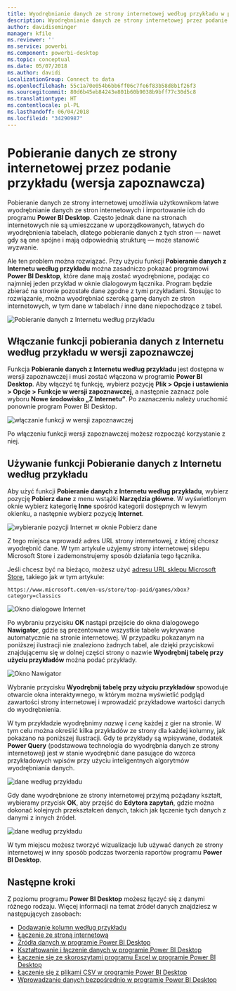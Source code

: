 ```yaml
---
title: Wyodrębnianie danych ze strony internetowej według przykładu w programie Power BI Desktop (wersja zapoznawcza)
description: Wyodrębnianie danych ze strony internetowej przez podanie przykładu danych do ściągnięcia
author: davidiseminger
manager: kfile
ms.reviewer: ''
ms.service: powerbi
ms.component: powerbi-desktop
ms.topic: conceptual
ms.date: 05/07/2018
ms.author: davidi
LocalizationGroup: Connect to data
ms.openlocfilehash: 55c1a70e054b6bb6ff06c7fe6f83b58d8b1f26f3
ms.sourcegitcommit: 80d6b45eb84243e801b60b9038b9bff77c30d5c8
ms.translationtype: HT
ms.contentlocale: pl-PL
ms.lasthandoff: 06/04/2018
ms.locfileid: "34290987"
---
```

# <a name="get-data-from-a-web-page-by-providing-an-example-preview"></a>Pobieranie danych ze strony internetowej przez podanie przykładu (wersja zapoznawcza)

Pobieranie danych ze strony internetowej umożliwia użytkownikom łatwe wyodrębnianie danych ze stron internetowych i importowanie ich do programu **Power BI Desktop**. Często jednak dane na stronach internetowych nie są umieszczane w uporządkowanych, łatwych do wyodrębnienia tabelach, dlatego pobieranie danych z tych stron — nawet gdy są one spójne i mają odpowiednią strukturę — może stanowić wyzwanie. 

Ale ten problem można rozwiązać. Przy użyciu funkcji **Pobieranie danych z Internetu według przykładu** można zasadniczo pokazać programowi **Power BI Desktop**, które dane mają zostać wyodrębnione, podając co najmniej jeden przykład w oknie dialogowym łącznika. Program będzie zbierać na stronie pozostałe dane zgodne z tymi przykładami. Stosując to rozwiązanie, można wyodrębniać szeroką gamę danych ze stron internetowych, w tym dane w tabelach *i* inne dane niepochodzące z tabel. 

![Pobieranie danych z Internetu według przykładu](media/desktop-connect-to-web-by-example/web-by-example_01.png)


## <a name="enabling-the-preview-feature-get-data-from-web-by-example"></a>Włączanie funkcji pobierania danych z Internetu według przykładu w wersji zapoznawczej

Funkcja **Pobieranie danych z Internetu według przykładu** jest dostępna w wersji zapoznawczej i musi zostać włączona w programie **Power BI Desktop**. Aby włączyć tę funkcję, wybierz pozycję **Plik > Opcje i ustawienia > Opcje > Funkcje w wersji zapoznawczej**, a następnie zaznacz pole wyboru **Nowe środowisko „Z Internetu”**. Po zaznaczeniu należy uruchomić ponownie program Power BI Desktop.

![włączanie funkcji w wersji zapoznawczej](media/desktop-connect-to-web-by-example/web-by-example_02.png)

Po włączeniu funkcji wersji zapoznawczej możesz rozpocząć korzystanie z niej. 

## <a name="using-get-data-from-web-by-example"></a>Używanie funkcji Pobieranie danych z Internetu według przykładu

Aby użyć funkcji **Pobieranie danych z Internetu według przykładu**, wybierz pozycję **Pobierz dane** z menu wstążki **Narzędzia główne**. W wyświetlonym oknie wybierz kategorię **Inne** spośród kategorii dostępnych w lewym okienku, a następnie wybierz pozycję **Internet**.

![wybieranie pozycji Internet w oknie Pobierz dane](media/desktop-connect-to-web-by-example/web-by-example_03.png)

Z tego miejsca wprowadź adres URL strony internetowej, z której chcesz wyodrębnić dane. W tym artykule użyjemy strony internetowej sklepu Microsoft Store i zademonstrujemy sposób działania tego łącznika. 

Jeśli chcesz być na bieżąco, możesz użyć [adresu URL sklepu Microsoft Store](https://www.microsoft.com/en-us/store/top-paid/games/xbox?category=classics), takiego jak w tym artykule:

    https://www.microsoft.com/en-us/store/top-paid/games/xbox?category=classics

![Okno dialogowe Internet](media/desktop-connect-to-web-by-example/web-by-example_04.png)

Po wybraniu przycisku **OK** nastąpi przejście do okna dialogowego **Nawigator**, gdzie są prezentowane wszystkie tabele wykrywane automatycznie na stronie internetowej. W przypadku pokazanym na poniższej ilustracji nie znaleziono żadnych tabel, ale dzięki przyciskowi znajdującemu się w dolnej części strony o nazwie **Wyodrębnij tabelę przy użyciu przykładów** można podać przykłady.


![Okno Nawigator](media/desktop-connect-to-web-by-example/web-by-example_05.png)

Wybranie przycisku **Wyodrębnij tabelę przy użyciu przykładów** spowoduje otwarcie okna interaktywnego, w którym można wyświetlić podgląd zawartości strony internetowej i wprowadzić przykładowe wartości danych do wyodrębnienia. 

W tym przykładzie wyodrębnimy *nazwę* i *cenę* każdej z gier na stronie. W tym celu można określić kilka przykładów ze strony dla każdej kolumny, jak pokazano na poniższej ilustracji. Gdy te przykłady są wpisywane, dodatek **Power Query** (podstawowa technologia do wyodrębnia danych ze strony internetowej) jest w stanie wyodrębnić dane pasujące do wzorca przykładowych wpisów przy użyciu inteligentnych algorytmów wyodrębniania danych.

![dane według przykładu](media/desktop-connect-to-web-by-example/web-by-example_06.png)

Gdy dane wyodrębnione ze strony internetowej przyjmą pożądany kształt, wybieramy przycisk **OK**, aby przejść do **Edytora zapytań**, gdzie można dokonać kolejnych przekształceń danych, takich jak łączenie tych danych z danymi z innych źródeł.

![dane według przykładu](media/desktop-connect-to-web-by-example/web-by-example_07.png)

W tym miejscu możesz tworzyć wizualizacje lub używać danych ze strony internetowej w inny sposób podczas tworzenia raportów programu **Power BI Desktop**.


## <a name="next-steps"></a>Następne kroki
Z poziomu programu **Power BI Desktop** możesz łączyć się z danymi różnego rodzaju. Więcej informacji na temat źródeł danych znajdziesz w następujących zasobach:

* [Dodawanie kolumn według przykładu](desktop-add-column-from-example.md)
* [Łączenie ze stroną internetową](desktop-connect-to-web.md)
* [Źródła danych w programie Power BI Desktop](desktop-data-sources.md)
* [Kształtowanie i łączenie danych w programie Power BI Desktop](desktop-shape-and-combine-data.md)
* [Łączenie się ze skoroszytami programu Excel w programie Power BI Desktop](desktop-connect-excel.md)   
* [Łączenie się z plikami CSV w programie Power BI Desktop](desktop-connect-csv.md)   
* [Wprowadzanie danych bezpośrednio w programie Power BI Desktop](desktop-enter-data-directly-into-desktop.md)   

